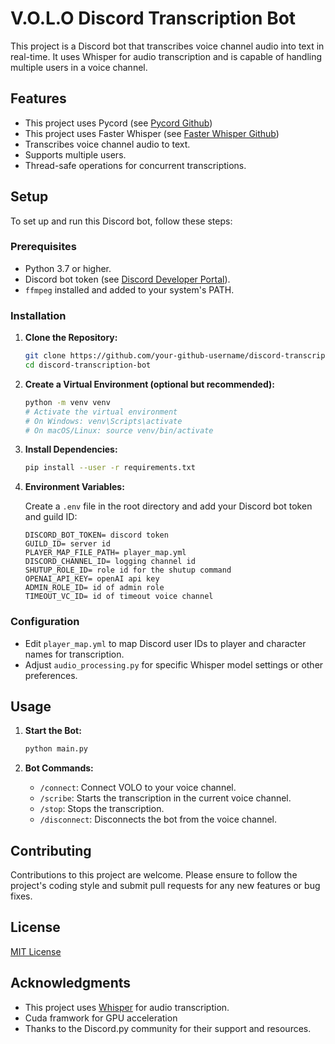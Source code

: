 
# V.O.L.O Discord Transcription Bot

This project is a Discord bot that transcribes voice channel audio into text in real-time. It uses Whisper for audio transcription and is capable of handling multiple users in a voice channel.

## Features

- This project uses Pycord (see [Pycord Github](https://github.com/Pycord-Development/pycord))
- This project uses Faster Whisper (see [Faster Whisper Github](https://github.com/SYSTRAN/faster-whisper))
- Transcribes voice channel audio to text.
- Supports multiple users.
- Thread-safe operations for concurrent transcriptions.

## Setup

To set up and run this Discord bot, follow these steps:

### Prerequisites

- Python 3.7 or higher.
- Discord bot token (see [Discord Developer Portal](https://discord.com/developers/applications)).
- `ffmpeg` installed and added to your system's PATH.

### Installation

1. **Clone the Repository:**

   ```bash
   git clone https://github.com/your-github-username/discord-transcription-bot.git
   cd discord-transcription-bot
   ```

2. **Create a Virtual Environment (optional but recommended):**

   ```bash
   python -m venv venv
   # Activate the virtual environment
   # On Windows: venv\Scripts\activate
   # On macOS/Linux: source venv/bin/activate
   ```

3. **Install Dependencies:**

   ```bash
   pip install --user -r requirements.txt
   ```

4. **Environment Variables:**

   Create a `.env` file in the root directory and add your Discord bot token and guild ID:

   ```
   DISCORD_BOT_TOKEN= discord token
   GUILD_ID= server id
   PLAYER_MAP_FILE_PATH= player_map.yml
   DISCORD_CHANNEL_ID= logging channel id
   SHUTUP_ROLE_ID= role id for the shutup command
   OPENAI_API_KEY= openAI api key
   ADMIN_ROLE_ID= id of admin role
   TIMEOUT_VC_ID= id of timeout voice channel
   ```

### Configuration

- Edit `player_map.yml` to map Discord user IDs to player and character names for transcription.
- Adjust `audio_processing.py` for specific Whisper model settings or other preferences.

## Usage

1. **Start the Bot:**

   ```bash
   python main.py
   ```

2. **Bot Commands:**

   - `/connect`: Connect VOLO to your voice channel.
   - `/scribe`: Starts the transcription in the current voice channel.
   - `/stop`: Stops the transcription.
   - `/disconnect`: Disconnects the bot from the voice channel.

## Contributing

Contributions to this project are welcome. Please ensure to follow the project's coding style and submit pull requests for any new features or bug fixes.

## License

[MIT License](LICENSE)

## Acknowledgments

- This project uses [Whisper](https://github.com/openai/whisper) for audio transcription.
- Cuda framwork for GPU acceleration
- Thanks to the Discord.py community for their support and resources.
